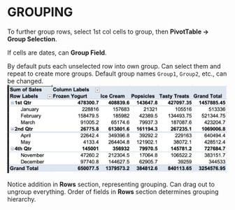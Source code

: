 # GROUPING

To further group rows, select 1st col cells to group, then **PivotTable &rarr; Group Selection**.

If cells are dates, can **Group Field**.

By default puts each unselected row into own group. Can select them and repeat to create more groups. Default group names `Group1`, `Group2`, etc., can be changed.
![Pivot Table Grouping](/assets/pivottable-grouping.png)

Notice addition in **Rows** section, representing grouping. Can drag out to ungroup everything. Order of fields in **Rows** section determines grouping hierarchy.
